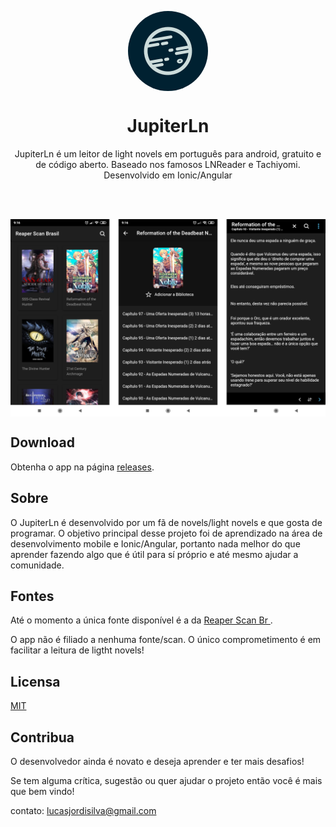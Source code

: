 <p align="center" >
    
  <img style="border-radius:64px" src="./.github/readme/logo.png" align="center" width="128" />
  
    
</div>
<h1 align="center">
    JupiterLn
</h1>

<p align="center">
  JupiterLn é um leitor de light novels em português para android, gratuito e de código aberto. Baseado nos famosos LNReader e Tachiyomi. Desenvolvido em Ionic/Angular
</p>
<div align="center">
  
</div>

<br>
<br>

<p align="center">
  <img src="./.github/readme/screens.png" align="center" />
</p>

## Download
Obtenha o app na página [releases](https://github.com/rajarsheechatterjee/LNReader/releases).

## Sobre

O JupiterLn é desenvolvido por um fã de novels/light novels e que gosta de programar. O objetivo principal desse projeto foi de aprendizado na área de desenvolvimento mobile e Ionic/Angular, portanto nada melhor do que aprender fazendo algo que é útil para sí próprio e até mesmo ajudar a comunidade.

## Fontes
Até o momento a única fonte disponível é a da [Reaper Scan Br ](https://reaperscans.com.br/).

O app não é filiado a nenhuma fonte/scan. O único comprometimento é em facilitar a leitura de ligtht novels!


## Licensa
[MIT ](https://github.com/LucasJordi/jupiterln/LICENSE)


## Contribua
O desenvolvedor ainda é novato e deseja aprender e ter mais desafios!

Se tem alguma crítica, sugestão ou quer ajudar o projeto então você é mais que bem vindo!

contato: lucasjordisilva@gmail.com

